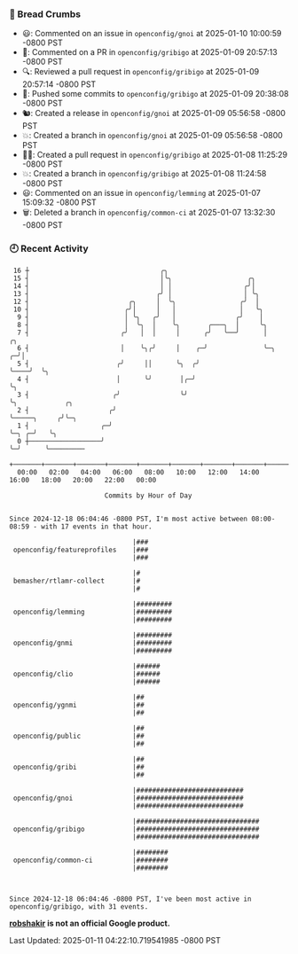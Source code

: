 ### 🍞 Bread Crumbs

 * 😃: Commented on an issue in `openconfig/gnoi` at 2025-01-10 10:00:59 -0800 PST
 * 💬: Commented on a PR in  `openconfig/gribigo` at 2025-01-09 20:57:13 -0800 PST
 * 🔍: Reviewed a pull request in  `openconfig/gribigo` at 2025-01-09 20:57:14 -0800 PST
 * 🚢: Pushed some commits to `openconfig/gribigo` at 2025-01-09 20:38:08 -0800 PST
 * 🐿: Created a release in `openconfig/gnoi` at 2025-01-09 05:56:58 -0800 PST
 * 💥: Created a branch in `openconfig/gnoi` at 2025-01-09 05:56:58 -0800 PST
 * ✍🏼: Created a pull request in `openconfig/gribigo` at 2025-01-08 11:25:29 -0800 PST
 * 💥: Created a branch in `openconfig/gribigo` at 2025-01-08 11:24:58 -0800 PST
 * 😃: Commented on an issue in `openconfig/lemming` at 2025-01-07 15:09:32 -0800 PST
 * 🗑: Deleted a branch in `openconfig/common-ci` at 2025-01-07 13:32:30 -0800 PST

### 🕘 Recent Activity
```
 16 ┼                                 ╭╮
 15 ┤                                 │╰╮                   ╭╮
 14 ┤                                 │ │                  ╭╯│
 13 ┤                                ╭╯ │                  │ ╰╮
 12 ┤                         ╭╮     │  ╰╮                ╭╯  │
 10 ┤                        ╭╯│     │   │                │   ╰╮
  9 ┤                        │ ╰╮   ╭╯   │               ╭╯    │
  8 ┤                        │  ╰╮  │    ╰╮       ╭───╮  │     ╰╮
  7 ┤                       ╭╯   │  │     │      ╭╯   ╰──╯      │        ╭╮
  6 ┤                       │    ╰╮╭╯     │    ╭─╯              ╰─╮    ╭─╯│
  5 ┤                      ╭╯     ││      ╰╮  ╭╯                  ╰────╯  ╰╮
  4 ┤                      │      ╰╯       │╭─╯                            ╰╮
  3 ┤                     ╭╯               ╰╯                               ╰╮            ╭╮
  2 ┤                    ╭╯                                                  ╰─────╮     ╭╯╰─╮
  1 ┤                  ╭─╯                                                         ╰─╮ ╭─╯   ╰╮
  0 ┼──────────────────╯                                                             ╰─╯      ╰─────────
    +───────+───────+───────+───────+───────+───────+───────+───────+───────+───────+───────+───────+────
  00:00   02:00   04:00   06:00   08:00   10:00   12:00   14:00   16:00   18:00   20:00   22:00   00:00   

						Commits by Hour of Day


Since 2024-12-18 06:04:46 -0800 PST, I'm most active between 08:00-08:59 - with 17 events in that hour.

```



```
                               |###
 openconfig/featureprofiles    |###
                               |###

                               |#
 bemasher/rtlamr-collect       |#
                               |#

                               |#########
 openconfig/lemming            |#########
                               |#########

                               |#########
 openconfig/gnmi               |#########
                               |#########

                               |######
 openconfig/clio               |######
                               |######

                               |##
 openconfig/ygnmi              |##
                               |##

                               |##
 openconfig/public             |##
                               |##

                               |##
 openconfig/gribi              |##
                               |##

                               |###########################
 openconfig/gnoi               |###########################
                               |###########################

                               |###############################
 openconfig/gribigo            |###############################
                               |###############################

                               |########
 openconfig/common-ci          |########
                               |########



Since 2024-12-18 06:04:46 -0800 PST, I've been most active in openconfig/gribigo, with 31 events.

```
**[robshakir](mailto:robjs@google.com) is not an official Google product.**  


Last Updated: 2025-01-11 04:22:10.719541985 -0800 PST
